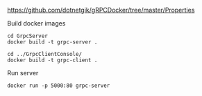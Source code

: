 https://github.com/dotnetgik/gRPCDocker/tree/master/Properties



Build docker images

```
cd GrpcServer
docker build -t grpc-server .

cd ../GrpcClientConsole/
docker build -t grpc-client .
```

Run server

```
docker run -p 5000:80 grpc-server
```

